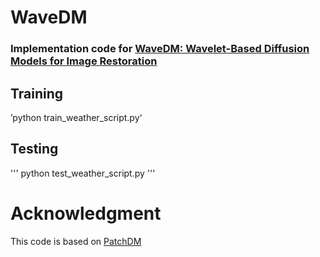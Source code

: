 # WaveDM

### Implementation code for [WaveDM: Wavelet-Based Diffusion Models for Image Restoration](https://arxiv.org/abs/2305.13819)


## Training 


’python train_weather_script.py‘

## Testing 

'''
python test_weather_script.py
'''



# Acknowledgment
This code is based on [PatchDM](https://github.com/IGITUGraz/WeatherDiffusion)

